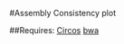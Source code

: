 #Assembly Consistency plot

##Requires:
[Circos](http://circos.ca/software/download/)
[bwa](https://github.com/lh3/bwa)
